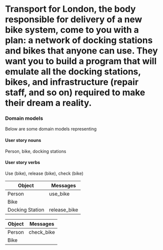 # Transport for London, the body responsible for delivery of a new bike system, come to you with a plan: a network of docking stations and bikes that anyone can use. They want you to build a program that will emulate all the docking stations, bikes, and infrastructure (repair staff, and so on) required to make their dream a reality.

### Domain models
Below are some domain models representing

#### User story nouns
Person, bike, docking stations

#### User story verbs
Use (bike), release (bike), check (bike)


| Object | Messages |
|---|---|
|Person | use_bike |
|Bike | |
|Docking Station | release_bike |

| Object | Messages |
|---|---|
|Person| check_bike |
|Bike| |
